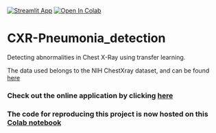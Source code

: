 [![Streamlit App](https://static.streamlit.io/badges/streamlit_badge_black_white.svg)](https://share.streamlit.io/adwaykanhere/cxr-pneumonia_detection/main/deployapp.py)
[![Open In Colab](https://colab.research.google.com/assets/colab-badge.svg)](https://colab.research.google.com/drive/1o1tYdm80PqJNyT3F9aiueqb0bc0SU9ek?usp=sharing)


# CXR-Pneumonia_detection
Detecting abnormalities in Chest X-Ray using transfer learning. 

The data used belongs to the NIH ChestXray dataset, and can be found [here](https://nihcc.app.box.com/v/ChestXray-NIHCC)

### Check out the online application by clicking [here](https://share.streamlit.io/adwaykanhere/cxr-pneumonia_detection/main/deployapp.py)

### The code for reproducing this project is now hosted on this [Colab notebook](https://colab.research.google.com/drive/1o1tYdm80PqJNyT3F9aiueqb0bc0SU9ek?usp=sharing)
